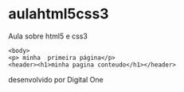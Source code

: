 # aulahtml5css3
Aula sobre html5 e css3
<doctype html>
  <html lang="pt-br">
    
   <head>
     <meta charset="utf-8">
  <title>paginaMiguel1</title>
    </head>
    
    <body>
    <p> minha  primeira página</p>
    <header><h1>minha pagina conteudo</h1></header>
<footer><p>desenvolvido por Digital One<p></footer>
    </body>
    
   </html>
    
    
